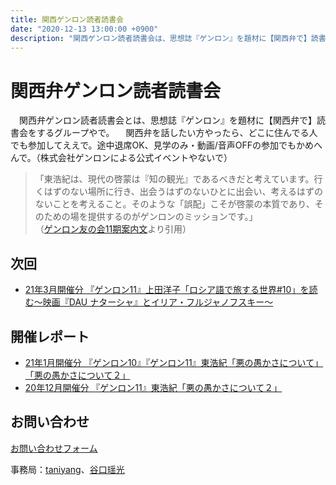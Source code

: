 ```yaml
---
title: 関西ゲンロン読者読書会
date: "2020-12-13 13:00:00 +0900"
description: "関西ゲンロン読者読書会は、思想誌『ゲンロン』を題材に【関西弁で】読書会をするグループやで。（株式会社ゲンロンによる公式イベントやないで"
---
```


# 関西弁ゲンロン読者読書会

　関西弁ゲンロン読者読書会とは、思想誌『ゲンロン』を題材に【関西弁で】読書会をするグループやで。
　関西弁を話したい方やったら、どこに住んでる人でも参加してええで。途中退席OK、見学のみ・動画/音声OFFの参加でもかめへんで。（株式会社ゲンロンによる公式イベントやないで）  
 
> 「東浩紀は、現代の啓蒙は『知の観光』であるべきだと考えています。行くはずのない場所に行き、出会うはずのないひとに出会い、考えるはずのないことを考えること。そのような「誤配」こそが啓蒙の本質であり、そのための場を提供するのがゲンロンのミッションです。」  
> （[ゲンロン友の会11期案内文](https://genron-alpha.com/tomonokai11/)より引用）

## 次回

- [21年3月開催分 『ゲンロン11』上田洋子「ロシア語で旅する世界#10」を読む〜映画『DAU ナターシャ』とイリア・フルジャノフスキー〜](https://peatix.com/event/1803463/)

## 開催レポート

- [21年1月開催分 『ゲンロン10』『ゲンロン11』東浩紀「悪の愚かさについて」「悪の愚かさについて２」](https://taniyang.github.io/kansai-genron-dokushokai/report210124/)
- [20年12月開催分 『ゲンロン11』東浩紀「悪の愚かさについて２」](https://taniyang.github.io/kansai-genron-dokushokai/report201214/)

## お問い合わせ

[お問い合わせフォーム](https://forms.gle/qmFnNDyPa4XXTJNR9)

事務局：[taniyang](http://twitter.com/taniyang/)、[谷口瑶光](http://twitter.com/yokotamanoko/)
